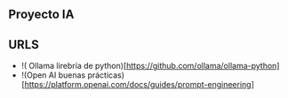 ## Proyecto IA

## URLS
- !( Ollama lirebría de python)[https://github.com/ollama/ollama-python]
- !(Open AI buenas prácticas)[https://platform.openai.com/docs/guides/prompt-engineering]